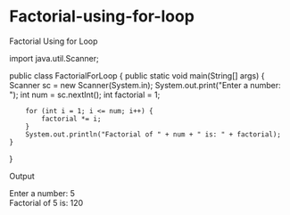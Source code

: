 # Factorial-using-for-loop
Factorial Using for Loop

import java.util.Scanner;

public class FactorialForLoop {
    public static void main(String[] args) {
        Scanner sc = new Scanner(System.in);
        System.out.print("Enter a number: ");
        int num = sc.nextInt();
        int factorial = 1;

        for (int i = 1; i <= num; i++) {
            factorial *= i;
        }
        System.out.println("Factorial of " + num + " is: " + factorial);
    }
}

Output

Enter a number: 5  
Factorial of 5 is: 120
